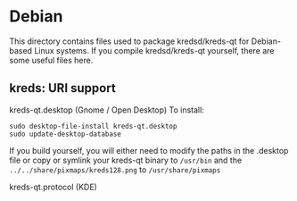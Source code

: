 
Debian
====================
This directory contains files used to package kredsd/kreds-qt
for Debian-based Linux systems. If you compile kredsd/kreds-qt yourself, there are some useful files here.

## kreds: URI support ##


kreds-qt.desktop  (Gnome / Open Desktop)
To install:

	sudo desktop-file-install kreds-qt.desktop
	sudo update-desktop-database

If you build yourself, you will either need to modify the paths in
the .desktop file or copy or symlink your kreds-qt binary to `/usr/bin`
and the `../../share/pixmaps/kreds128.png` to `/usr/share/pixmaps`

kreds-qt.protocol (KDE)

